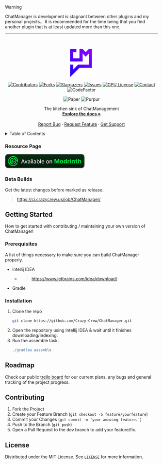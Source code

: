 > [!WARNING]
> ChatManager is development is stagnant between other plugins and my personal projects... It is recommended for the time being that you find another plugin that is at least updated more than this one.
----

<br />

<div align="center">

[![chatmanager](https://raw.githubusercontent.com/RyderBelserion/Assets/main/crazycrew/webp/ChatManagerWebsite.webp)](https://modrinth.com/plugin/chatmanager/versions)

[![Contributors][contributors-shield]][contributors-url]
[![Forks][forks-shield]][forks-url]
[![Stargazers][stars-shield]][stars-url]
[![Issues][issues-shield]][issues-url]
[![GPU License][license-shield]][license-url]
[![Contact][discord-shield]][discord-url]
![CodeFactor][codefactor-shield]

![Paper](https://cdn.jsdelivr.net/gh/intergrav/devins-badges/assets/compact/supported/paper_vector.svg)
![Purpur](https://cdn.jsdelivr.net/gh/intergrav/devins-badges/assets/compact/supported/purpur_vector.svg)

  <p align="center">
    The kitchen sink of ChatManagement
    <br />
    <a href="https://docs.crazycrew.us/chatmanager/home"><strong>Explore the docs »</strong></a>
    <br />
    <br />
    <a href="https://github.com/Crazy-Crew/ChatManager/issues/new?assignees=ryderbelserion&labels=bug&projects=&template=bugs.yml&title=%5BBug+Report%5D%3A+">Report Bug</a>
    ·
    <a href="https://github.com/Crazy-Crew/ChatManager/issues/new?assignees=ryderbelserion&labels=enhancement&projects=&template=feature_request.yml&title=%5BFeature+Request%5D%3A+">Request Feature</a>
    ·
    <a href="https://discord.gg/SekseczrWz">Get Support</a>
  </p>
</div>

<!-- TABLE OF CONTENTS -->
<details>
  <summary>Table of Contents</summary>
  <ol>
    <li>
      <a href="#getting-started">Getting Started</a>
      <ul>
        <li><a href="#prerequisites">Prerequisites</a></li>
        <li><a href="#installation">Installation</a></li>
      </ul>
    </li>
    <li><a href="#roadmap">Roadmap</a></li>
    <li><a href="#contributing">Contributing</a></li>
    <li><a href="#license">License</a></li>
    <li><a href="#contact">Contact</a></li>
  </ol>
</details>

### Resource Page
<a href="https://modrinth.com/plugin/chatmanager">![Modrinth](https://raw.githubusercontent.com/intergrav/devins-badges/v3/assets/compact/available/modrinth_46h.png)</a>

### Beta Builds
<p>Get the latest changes before marked as release.</p>

> https://ci.crazycrew.us/job/ChatManager/

## Getting Started

How to get started with contributing / maintaining your own version of ChatManager!

### Prerequisites

A list of things necessary to make sure you can build ChatManager properly.
* Intellij IDEA
    * > https://www.jetbrains.com/idea/download/
* Gradle

### Installation

1. Clone the repo
   ```sh
   git clone https://github.com/Crazy-Crew/ChatManager.git
   ```
2. Open the repository using Intellij IDEA & wait until it finishes downloading/indexing.
3. Run the assemble task.
   ```gradle
   ./gradlew assemble
   ```

## Roadmap

Check our public [trello board](https://trello.com/b/Q37AYC3I) for our current plans, any bugs and general tracking of the project progress.

## Contributing

1. Fork the Project
2. Create your Feature Branch (`git checkout -b feature/yourfeature`)
3. Commit your Changes (`git commit -m 'your amazing feature.'`)
4. Push to the Branch (`git push`)
5. Open a Pull Request to the dev branch to add your feature/fix.

## License

Distributed under the MIT License. See [`LICENSE`](/LICENSE) for more information.

[discord-shield]: https://img.shields.io/discord/415940589712965632.svg?style=flat&logo=appveyor
[discord-url]: https://discord.gg/SekseczrWz

[contributors-shield]: https://img.shields.io/github/contributors/Crazy-Crew/ChatManager.svg?style=flat&logo=appveyor
[contributors-url]: https://github.com/Crazy-Crew/ChatManager/graphs/contributors
[forks-shield]: https://img.shields.io/github/forks/Crazy-Crew/ChatManager.svg?style=flat&logo=appveyor
[forks-url]: https://github.com/Crazy-Crew/ChatManager/network/members
[stars-shield]: https://img.shields.io/github/stars/Crazy-Crew/ChatManager.svg?style=flat&logo=appveyor
[stars-url]: https://github.com/Crazy-Crew/ChatManager/stargazers
[issues-shield]: https://img.shields.io/github/issues/Crazy-Crew/ChatManager.svg?style=flat&logo=appveyor
[issues-url]: https://github.com/Crazy-Crew/ChatManager/issues
[license-shield]: https://img.shields.io/github/license/Crazy-Crew/ChatManager.svg?style=flat&logo=appveyor
[license-url]: https://github.com/Crazy-Crew/ChatManager/blob/master/LICENSE

[codefactor-shield]: https://img.shields.io/codefactor/grade/github/crazy-crew/ChatManager/main?style=flat&logo=appveyor
